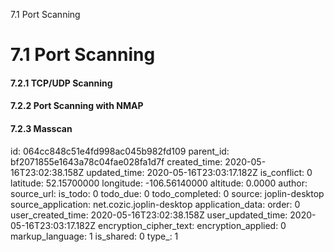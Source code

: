 7.1 Port Scanning

# 7.1 Port Scanning
#### 7.2.1 TCP/UDP Scanning
#### 7.2.2 Port Scanning with NMAP
#### 7.2.3 Masscan

id: 064cc848c51e4fd998ac045b982fd109
parent_id: bf2071855e1643a78c04fae028fa1d7f
created_time: 2020-05-16T23:02:38.158Z
updated_time: 2020-05-16T23:03:17.182Z
is_conflict: 0
latitude: 52.15700000
longitude: -106.56140000
altitude: 0.0000
author: 
source_url: 
is_todo: 0
todo_due: 0
todo_completed: 0
source: joplin-desktop
source_application: net.cozic.joplin-desktop
application_data: 
order: 0
user_created_time: 2020-05-16T23:02:38.158Z
user_updated_time: 2020-05-16T23:03:17.182Z
encryption_cipher_text: 
encryption_applied: 0
markup_language: 1
is_shared: 0
type_: 1